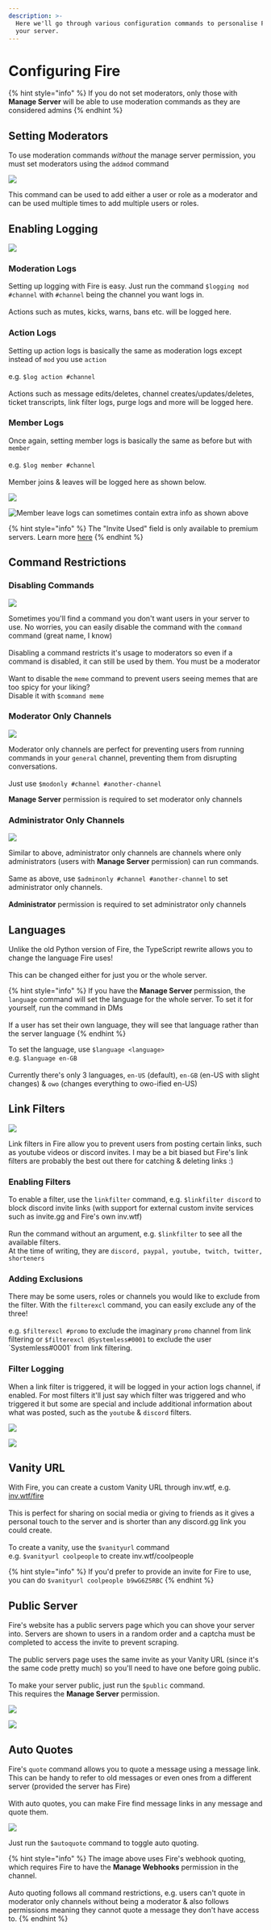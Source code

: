 ```yaml
---
description: >-
  Here we'll go through various configuration commands to personalise Fire for
  your server.
---
```


# Configuring Fire

{% hint style="info" %}
If you do not set moderators, only those with **Manage Server** will be able to use moderation commands as they are considered admins
{% endhint %}

## Setting Moderators

To use moderation commands _without_ the manage server permission, you must set moderators using the `addmod` command

![](<../.gitbook/assets/image (6).png>)

This command can be used to add either a user or role as a moderator and can be used multiple times to add multiple users or roles.

## Enabling Logging

![](<../.gitbook/assets/image (20).png>)

### Moderation Logs

Setting up logging with Fire is easy. Just run the command `$logging mod #channel` with `#channel` being the channel you want logs in.\
\
Actions such as mutes, kicks, warns, bans etc. will be logged here.

### Action Logs

Setting up action logs is basically the same as moderation logs except instead of `mod` you use `action`\
\
e.g. `$log action #channel`\
\
Actions such as message edits/deletes, channel creates/updates/deletes, ticket transcripts, link filter logs, purge logs and more will be logged here.

### Member Logs

Once again, setting member logs is basically the same as before but with `member`\
\
e.g. `$log member #channel`\
\
Member joins & leaves will be logged here as shown below.

![](<../.gitbook/assets/image (11).png>)

![Member leave logs can sometimes contain extra info as shown above](<../.gitbook/assets/image (15).png>)

{% hint style="info" %}
The "Invite Used" field is only available to premium servers. Learn more [here](https://inv.wtf/premium)
{% endhint %}

## Command Restrictions

### Disabling Commands

![](<../.gitbook/assets/image (18).png>)

Sometimes you'll find a command you don't want users in your server to use. No worries, you can easily disable the command with the `command` command (great name, I know)\
\
Disabling a command restricts it's usage to moderators so even if a command is disabled, it can still be used by them. You must be a moderator\
\
Want to disable the `meme` command to prevent users seeing memes that are too spicy for your liking?\
Disable it with `$command meme`

### Moderator Only Channels

![](<../.gitbook/assets/image (19).png>)

Moderator only channels are perfect for preventing users from running commands in your `general` channel, preventing them from disrupting conversations.\
\
Just use `$modonly #channel #another-channel`

**Manage Server** permission is required to set moderator only channels

### Administrator Only Channels

![](<../.gitbook/assets/image (2).png>)

Similar to above, administrator only channels are channels where only administrators (users with **Manage Server** permission) can run commands.\
\
Same as above, use `$adminonly #channel #another-channel` to set administrator only channels.\
\
**Administrator** permission is required to set administrator only channels

## Languages

Unlike the old Python version of Fire, the TypeScript rewrite allows you to change the language Fire uses!\
\
This can be changed either for just you or the whole server.

{% hint style="info" %}
If you have the **Manage Server** permission, the `language` command will set the language for the whole server. To set it for yourself, run the command in DMs\
\
If a user has set their own language, they will see that language rather than the server language
{% endhint %}

To set the language, use `$language <language>` \
e.g. `$language en-GB`\
\
Currently there's only 3 languages, `en-US` (default), `en-GB` (en-US with slight changes) & `owo` (changes everything to owo-ified en-US)

## Link Filters

![](<../.gitbook/assets/image (3).png>)

Link filters in Fire allow you to prevent users from posting certain links, such as youtube videos or discord invites. I may be a bit biased but Fire's link filters are probably the best out there for catching & deleting links :)

### Enabling Filters

To enable a filter, use the `linkfilter` command, e.g. `$linkfilter discord` to block discord invite links (with support for external custom invite services such as invite.gg and Fire's own inv.wtf)\
\
Run the command without an argument, e.g. `$linkfilter` to see all the available filters.\
At the time of writing, they are `discord, paypal, youtube, twitch, twitter, shorteners`

### Adding Exclusions

There may be some users, roles or channels you would like to exclude from the filter. With the `filterexcl` command, you can easily exclude any of the three!\
\
e.g. `$filterexcl #promo` to exclude the imaginary `promo` channel from link filtering or `$filterexcl @Systemless#0001` to exclude the user \`Systemless#0001\` from link filtering.

### Filter Logging

When a link filter is triggered, it will be logged in your action logs channel, if enabled. For most filters it'll just say which filter was triggered and who triggered it but some are special and include additional information about what was posted, such as the `youtube` & `discord` filters.

![](<../.gitbook/assets/image (5).png>)

![](<../.gitbook/assets/image (12).png>)

## Vanity URL

With Fire, you can create a custom Vanity URL through inv.wtf, e.g. [inv.wtf/fire](https://inv.wtf/fire)\
\
This is perfect for sharing on social media or giving to friends as it gives a personal touch to the server and is shorter than any discord.gg link you could create.\
\
To create a vanity, use the `$vanityurl` command\
e.g. `$vanityurl coolpeople` to create inv.wtf/coolpeople

{% hint style="info" %}
If you'd prefer to provide an invite for Fire to use, you can do `$vanityurl coolpeople b9wG6Z5RBC`
{% endhint %}

## Public Server

Fire's website has a public servers page which you can shove your server into. Servers are shown to users in a random order and a captcha must be completed to access the invite to prevent scraping.\
\
The public servers page uses the same invite as your Vanity URL (since it's the same code pretty much) so you'll need to have one before going public.\
\
To make your server public, just run the `$public` command.\
This requires the **Manage Server** permission.

![](<../.gitbook/assets/image (22).png>)

![](<../.gitbook/assets/image (9).png>)

## Auto Quotes

Fire's `quote` command allows you to quote a message using a message link. This can be handy to refer to old messages or even ones from a different server (provided the server has Fire)\
\
With auto quotes, you can make Fire find message links in any message and quote them.

![](<../.gitbook/assets/image (23).png>)

Just run the `$autoquote` command to toggle auto quoting.

{% hint style="info" %}
The image above uses Fire's webhook quoting, which requires Fire to have the **Manage Webhooks** permission in the channel.\
\
Auto quoting follows all command restrictions, e.g. users can't quote in moderator only channels without being a moderator & also follows permissions meaning they cannot quote a message they don't have access to.
{% endhint %}
